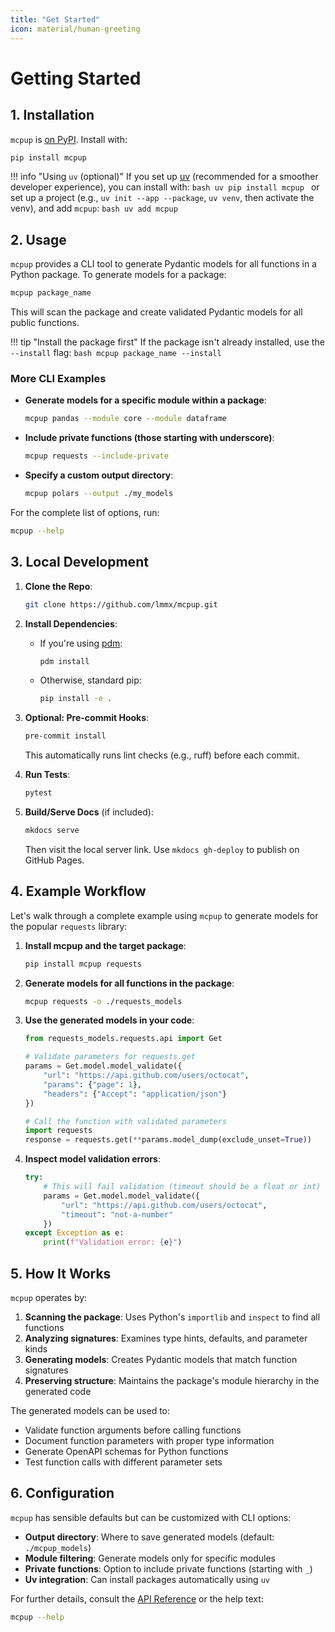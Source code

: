 ```yaml
---
title: "Get Started"
icon: material/human-greeting
---
```


# Getting Started

## 1. Installation

`mcpup` is [on PyPI](https://pypi.org/project/mcpup). Install with:

```bash
pip install mcpup
```

!!! info "Using `uv` (optional)"
    If you set up [uv](https://docs.astral.sh/uv/getting-started/installation/) (recommended for a smoother developer experience), you can install with:
    ```bash
    uv pip install mcpup
    ```
    or set up a project (e.g., `uv init --app --package`, `uv venv`, then activate the venv), and add `mcpup`:
    ```bash
    uv add mcpup
    ```

## 2. Usage

`mcpup` provides a CLI tool to generate Pydantic models for all functions in a Python package. To generate models for a package:

```bash
mcpup package_name
```

This will scan the package and create validated Pydantic models for all public functions.

!!! tip "Install the package first"
    If the package isn't already installed, use the `--install` flag:
    ```bash
    mcpup package_name --install
    ```

### More CLI Examples

- **Generate models for a specific module within a package**:
  ```bash
  mcpup pandas --module core --module dataframe
  ```

- **Include private functions (those starting with underscore)**:
  ```bash
  mcpup requests --include-private
  ```

- **Specify a custom output directory**:
  ```bash
  mcpup polars --output ./my_models
  ```

For the complete list of options, run:

```bash
mcpup --help
```

## 3. Local Development

1. **Clone the Repo**:
   ```bash
   git clone https://github.com/lmmx/mcpup.git
   ```

2. **Install Dependencies**:
   - If you're using [pdm](https://pdm.fming.dev/latest/):
     ```bash
     pdm install
     ```
   - Otherwise, standard pip:
     ```bash
     pip install -e .
     ```

3. **Optional: Pre-commit Hooks**:
   ```bash
   pre-commit install
   ```
   This automatically runs lint checks (e.g., ruff) before each commit.

4. **Run Tests**:
   ```bash
   pytest
   ```

5. **Build/Serve Docs** (if included):
   ```bash
   mkdocs serve
   ```
   Then visit the local server link. Use `mkdocs gh-deploy` to publish on GitHub Pages.

## 4. Example Workflow

Let's walk through a complete example using `mcpup` to generate models for the popular `requests` library:

1. **Install mcpup and the target package**:
   ```bash
   pip install mcpup requests
   ```

2. **Generate models for all functions in the package**:
   ```bash
   mcpup requests -o ./requests_models
   ```

3. **Use the generated models in your code**:
   ```python
   from requests_models.requests.api import Get

   # Validate parameters for requests.get
   params = Get.model.model_validate({
       "url": "https://api.github.com/users/octocat",
       "params": {"page": 1},
       "headers": {"Accept": "application/json"}
   })

   # Call the function with validated parameters
   import requests
   response = requests.get(**params.model_dump(exclude_unset=True))
   ```

4. **Inspect model validation errors**:
   ```python
   try:
       # This will fail validation (timeout should be a float or int)
       params = Get.model.model_validate({
           "url": "https://api.github.com/users/octocat",
           "timeout": "not-a-number"
       })
   except Exception as e:
       print(f"Validation error: {e}")
   ```

## 5. How It Works

`mcpup` operates by:

1. **Scanning the package**: Uses Python's `importlib` and `inspect` to find all functions
2. **Analyzing signatures**: Examines type hints, defaults, and parameter kinds
3. **Generating models**: Creates Pydantic models that match function signatures
4. **Preserving structure**: Maintains the package's module hierarchy in the generated code

The generated models can be used to:

- Validate function arguments before calling functions
- Document function parameters with proper type information
- Generate OpenAPI schemas for Python functions
- Test function calls with different parameter sets

## 6. Configuration

`mcpup` has sensible defaults but can be customized with CLI options:

- **Output directory**: Where to save generated models (default: `./mcpup_models`)
- **Module filtering**: Generate models only for specific modules
- **Private functions**: Option to include private functions (starting with `_`)
- **Uv integration**: Can install packages automatically using `uv`

For further details, consult the [API Reference](api/index.md) or the help text:

```bash
mcpup --help
```
